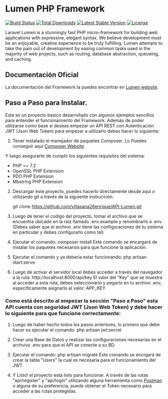 # Lumen PHP Framework

[![Build Status](https://travis-ci.org/laravel/lumen-framework.svg)](https://travis-ci.org/laravel/lumen-framework)
[![Total Downloads](https://poser.pugx.org/laravel/lumen-framework/d/total.svg)](https://packagist.org/packages/laravel/lumen-framework)
[![Latest Stable Version](https://poser.pugx.org/laravel/lumen-framework/v/stable.svg)](https://packagist.org/packages/laravel/lumen-framework)
[![License](https://poser.pugx.org/laravel/lumen-framework/license.svg)](https://packagist.org/packages/laravel/lumen-framework)

Laravel Lumen is a stunningly fast PHP micro-framework for building web applications with expressive, elegant syntax. We believe development must be an enjoyable, creative experience to be truly fulfilling. Lumen attempts to take the pain out of development by easing common tasks used in the majority of web projects, such as routing, database abstraction, queueing, and caching.

## Documentación Oficial

La documentación del Framework la puedes encontrar en [Lumen website](https://lumen.laravel.com/docs).

## Paso a Paso para Instalar.
Este es un proyecto basico desarrollado con algunos ejemplos sencillos para entender el funcionamiento del Framework. Además de poder utilizarse como base si deseas empezar un API REST con Autenticación JWT (Json Web Token) para empezar a utilizarlo debes hacer lo siguiente:

1. Tener instalado el manejador de paquetes Composer. Lo Puedes conseguir aqui [Composer Website](https://getcomposer.org)

Y luego asegurarte de cumplir los siguientes requisitos del sistema:

* PHP >= 7.2
* OpenSSL PHP Extension
* PDO PHP Extension
* Mbstring PHP Extension

2. Descargar este proyecto, puedes hacerlo directamente desde aqui o utilizando git a través de la siguiente instrucción:

    git clone https://github.com/villasana26enrique/API-Lumen.git

3. Luego de tener el codigo del proyecto, tomar el archivo que se encuentra ubicado en la raíz llamado .env.example y renombrarlo a .env (Debes saber que el archivo .env tiene las configuraciones de tu sistema en particular y debes configurarlo como tal)

4. Ejecutar el comando: 
    composer install
Este comando se encargará de instalar los paquetes necesarios para que funcione la aplicación.

5. Ejecutar el comando y ya debería estar funcionando:
    php artisan start:serve

6. Luego de activar el servidor local debes acceder a través del navegador a la ruta:
    http://localhost:8000/api/key
El valor del "Key" que se muestra al acceder a esta ruta, debes seleccionarlo y pegarlo en tu archivo .env, especificamente asignarlo al valor: APP_KEY

### Como está descrito al empezar la sección "Paso a Paso" esta API cuenta con seguridad JWT (Json Web Token) y debe hacer lo siguiente para que funcione correctamente: 

1. Luego de haber hecho todos los pasos anteriores, lo primero que debe hacer es ejecutar el comando:
    php artisan jwt:secret

2. Crear una Base de Datos y realizar las configuraciones necesarias en el archvivo .env para que el API se conecte a su BD.

3. Ejecutar el comando:
    php artisan migrate
Este comando se encrgará de crear la tabla "Users" la cual es necesaria para el funcionamiento del JWT.

4. Y Listo! el proyecto está listo para funcionar. A través de las rutas "api/register" y "api/login" utilizando alguna herramienta como [Postman](https://www.postman.com) o alguna de su preferencia, puede obtener el Token necesario para acceder a las rutas protegidas.